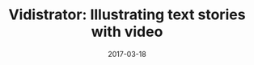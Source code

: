 ---
title: "Vidistrator: Illustrating text stories with video"
thumbnail: "img/thumbnails/vidistrator.png"
venueShort: "CS 260B 2017"
venueFull: "HCI Research"
authors: "Amy Pavel, Philippe Laban, Mike Laielli, James Smith"
link: "http://teaching.paulos.net/cs260_FL2017/showcase.html"
date: "2017-03-18"
---